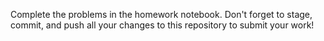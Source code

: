 
Complete the problems in the homework notebook. Don't forget to stage, commit, and push all your changes to this repository to submit your work!
